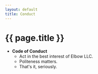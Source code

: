 ```yaml
---
layout: default
title: Conduct
---
```

# {{ page.title }}

- **Code of Conduct**
  - Act in the best interest of Elbow LLC.
  - Politeness matters.
  - That's it, seriously.
